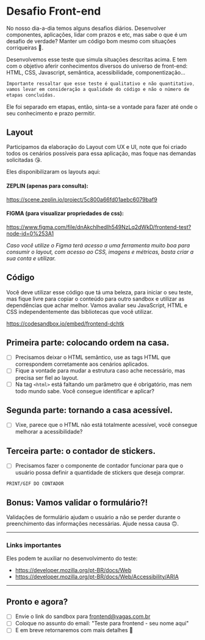 # Desafio Front-end

No nosso dia-a-dia temos alguns desafios diários. Desenvolver componentes, aplicações, lidar com prazos e etc, mas sabe o que é um desafio de verdade? Manter um código bom mesmo com situações corriqueiras 💩. 

Desenvolvemos esse teste que simula situações descritas acima. E tem com o objetivo aferir conhecimentos diversos do universo de front-end: HTML, CSS, Javascript, semântica, acessibilidade, componentização…

``` css
Importante ressaltar que esse teste é qualitativo e não quantitativo,
vamos levar em consideração a qualidade do código e não o número de
etapas concluídas.
```

Ele foi separado em etapas, então, sinta-se a vontade para fazer até onde o seu conhecimento e prazo permitir.

## Layout
Participamos da elaboração do Layout com UX e UI, note que foi criado todos os cenários possíveis para essa aplicação, mas foque nas demandas solicitadas 😘.

Eles disponibilizaram os layouts aqui:

#### ZEPLIN (apenas para consulta):
https://scene.zeplin.io/project/5c800a66fd01aebc6079baf9

#### FIGMA (para visualizar propriedades de css):
https://www.figma.com/file/dnAkchlhedIh549NzLq2dWkD/frontend-test?node-id=0%253A1

_Caso você utilize o Figma terá acesso a uma ferramenta muito boa para consumir o layout, com acesso ao CSS, imagens e métricas, basta criar a sua conta e utilizar._

## Código
Você deve utilizar esse código que tá uma beleza, para iniciar o seu teste, mas fique livre para copiar o conteúdo para outro sandbox e utilizar as dependências que achar melhor. Vamos avaliar seu JavaScript, HTML e CSS independentemente das bibliotecas que você utilizar.

https://codesandbox.io/embed/frontend-dchtk

## Primeira parte: colocando ordem na casa.
- [ ] Precisamos deixar o HTML semântico, use as tags HTML que correspondem corretamente aos cenários aplicados.
- [ ] Fique a vontade para mudar a estrutura caso ache necessário, mas precisa ser fiel ao layout.
- [ ] Na tag `<html>` está faltando um parâmetro que é obrigatório, mas nem todo mundo sabe. Você consegue identificar e aplicar?

## Segunda parte: tornando a casa acessível.
- [ ] Vixe, parece que o HTML não está totalmente acessível, você consegue melhorar a acessibilidade?

## Terceira parte: o contador de stickers.
- [ ] Precisamos fazer o componente de contador funcionar para que o usuário possa definir a quantidade de stickers que deseja comprar. 

`PRINT/GIF DO CONTADOR`

## Bonus: Vamos validar o formulário?!
Validações de formulário ajudam o usuário a não se perder durante o preenchimento das informações  necessárias. Ajude  nessa causa 🙃.

----


### Links importantes
Eles podem te auxiliar no desenvolvimento do teste:

- https://developer.mozilla.org/pt-BR/docs/Web
- https://developer.mozilla.org/pt-BR/docs/Web/Accessibility/ARIA

----


## Pronto e agora?
- [ ] Envie o link do sandbox para frontend@vagas.com.br 
- [ ] Coloque no assunto do email: "Teste para frontend - seu nome aqui"
- [ ] E em breve retornaremos com mais detalhes :blue_heart: